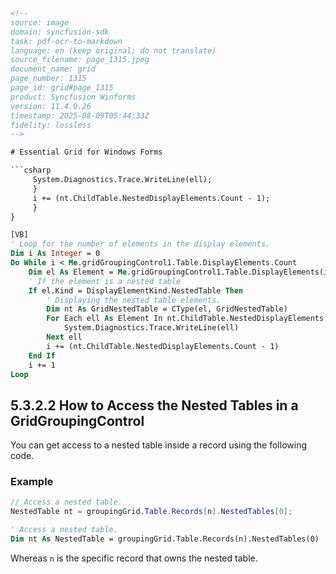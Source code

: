 ```html
<!-- 
source: image
domain: syncfusion-sdk
task: pdf-ocr-to-markdown
language: en (keep original; do not translate)
source_filename: page_1315.jpeg
document_name: grid
page_number: 1315
page_id: grid#page_1315
product: Syncfusion Winforms
version: 11.4.0.26
timestamp: 2025-08-09T05:44:33Z
fidelity: lossless
-->

# Essential Grid for Windows Forms

```csharp
     System.Diagnostics.Trace.WriteLine(ell);
     }
     i += (nt.ChildTable.NestedDisplayElements.Count - 1);
     }
}
```

```vb
[VB]
' Loop for the number of elements in the display elements.
Dim i As Integer = 0
Do While i < Me.gridGroupingControl1.Table.DisplayElements.Count
    Dim el As Element = Me.gridGroupingControl1.Table.DisplayElements(i)
    ' If the element is a nested table
    If el.Kind = DisplayElementKind.NestedTable Then
        ' Displaying the nested table elements.
        Dim nt As GridNestedTable = CType(el, GridNestedTable)
        For Each ell As Element In nt.ChildTable.NestedDisplayElements
            System.Diagnostics.Trace.WriteLine(ell)
        Next ell
        i += (nt.ChildTable.NestedDisplayElements.Count - 1)
    End If
    i += 1
Loop
```

## 5.3.2.2 How to Access the Nested Tables in a GridGroupingControl

You can get access to a nested table inside a record using the following code.

### Example

```csharp
// Access a nested table.
NestedTable nt = groupingGrid.Table.Records[n].NestedTables[0];
```

```vb
' Access a nested table.
Dim nt As NestedTable = groupingGrid.Table.Records(n).NestedTables(0)
```

Whereas `n` is the specific record that owns the nested table.

```